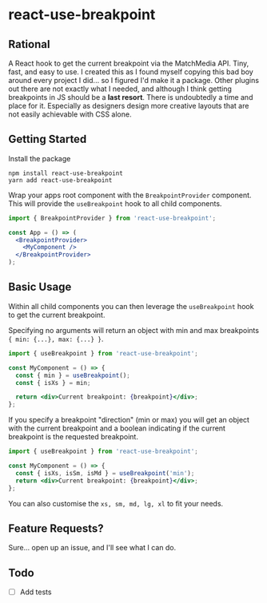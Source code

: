 # react-use-breakpoint

## Rational
A React hook to get the current breakpoint via the MatchMedia API. Tiny, fast, and easy to use. I created this as I found myself copying this bad boy around every project I did... so I figured I'd make it a package. Other plugins out there are not exactly what I needed, and although I think getting breakpoints in JS should be a **last resort**. There is undoubtedly a time and place for it. Especially as designers design more creative layouts that are not easily achievable with CSS alone.


## Getting Started

Install the package

```shell
npm install react-use-breakpoint
yarn add react-use-breakpoint
```

Wrap your apps root component with the `BreakpointProvider` component. This will provide the `useBreakpoint` hook to all child components.

```jsx
import { BreakpointProvider } from 'react-use-breakpoint';

const App = () => (
  <BreakpointProvider>
    <MyComponent />
  </BreakpointProvider>
);
```

## Basic Usage

Within all child components you can then leverage the `useBreakpoint` hook to get the current breakpoint.

Specifying no arguments will return an object with min and max breakpoints `{ min: {...}, max: {...} }`.

```jsx
import { useBreakpoint } from 'react-use-breakpoint';

const MyComponent = () => {
  const { min } = useBreakpoint();
  const { isXs } = min;

  return <div>Current breakpoint: {breakpoint}</div>;
};
```

If you specify a breakpoint "direction" (min or max) you will get an object with the current breakpoint and a boolean indicating if the current breakpoint is the requested breakpoint.

```jsx
import { useBreakpoint } from 'react-use-breakpoint';

const MyComponent = () => {
  const { isXs, isSm, isMd } = useBreakpoint('min');
  return <div>Current breakpoint: {breakpoint}</div>;
};
```

You can also customise the `xs, sm, md, lg, xl` to fit your needs.

## Feature Requests?
Sure... open up an issue, and I'll see what I can do.

## Todo

- [ ] Add tests
